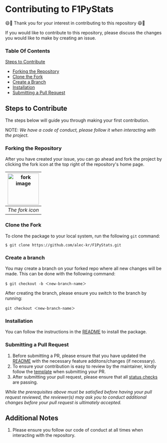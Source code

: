 # Contributing to F1PyStats

😄🎉 Thank you for your interest in contributing to this repository 😄🎉 

If you would like to contribute to this repository, please discuss the changes you would like to make by creating an issue.

### Table Of Contents
[Steps to Contribute](#steps-to-contribute)
  * [Forking the Repository](#forking-the-repository)
  * [Clone the Fork](#clone-the-fork)
  * [Create a Branch](#create-a-branch)
  * [Installation](#installation)
  * [Submitting a Pull Request](#submitting-a-pull-request)

## Steps to Contribute

The steps below will guide you through making your first contribution.

NOTE: *We have a code of conduct, please follow it when interacting with the project.*

### Forking the Repository
After you have created your issue, you can go ahead and fork the project by clicking the fork icon at the top right of the repository's home page.

|  <img src="https://user-images.githubusercontent.com/52685467/193420101-f1902dba-6904-4061-bded-75a7fd5491c8.png" alt="fork image" width="100"/>   |
|----------|
| *The fork icon* |

### Clone the Fork
To clone the package to your local system, run the following ```git``` command:

```// Clone the repo
$ git clone https://github.com/alec-kr/F1PyStats.git 
```

### Create a branch
You may create a branch on your forked repo where all new changes will be made. This can be done with the following command:
``` 
$ git checkout -b ＜new-branch-name＞
```

After creating the branch, please ensure you switch to the branch by running:
``` 
git checkout ＜new-branch-name＞
```

### Installation
You can follow the instructions in the [README](https://github.com/alec-kr/F1PyStats/blob/main/README.md#prerequisite) to install the package.

### Submitting a Pull Request
1. Before submitting a PR, please ensure that you have updated the [README](https://github.com/alec-kr/F1PyStats/blob/main/README.md) with the necessary feature additons/changes (if necessary).
2. To ensure your contribution is easy to review by the maintainer, kindly follow the [template](https://raw.githubusercontent.com/alec-kr/F1PyStats/main/.github/pull_request_template.md) when submitting your PR.
3. After submitting your pull request, please ensure that all [status checks](https://docs.github.com/en/pull-requests/collaborating-with-pull-requests/collaborating-on-repositories-with-code-quality-features/about-status-checks) are passing.

*While the prerequisites above must be satisfied before having your pull request reviewed, the reviewer(s) may ask you to conduct additional changes before your pull request is ultimately accepted.*

## Additional Notes
1. Please ensure you follow our code of conduct at all times when interacting with the repository.
